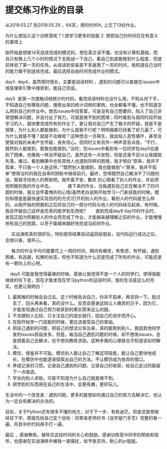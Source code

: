 ﻿
# 提交练习作业的目录

从2019.03.27 到2019.05.29 ，64天，用时约90h, 上交了13份作业。

为什么想加入这个训练营呢？1.想学习更多的技能 2. 想把自己的时间花在有意义的事情上


刚开始是想报14天连续完成的模式的，想在英文读不懂，也没有计算机基础，而且只有晚上几个小时的情况下去挑战一下自己，看自己到底能做到什么程度，但提前体验了第一天的任务。从阅读到安装差不多就用了一天的时间，我知道自己当时的能力做不到连续完成。最后选择自由时间完成作业的模式。

day1- day4，虽然用时很长，主要是阅读材料 ，遇到的问题可以直接在issues中或是搜索引擎中搜索到，能自己完成。

day5  是第一次接触词频统计的代码，看完阅读材料也没什么用，不知从何下手，不知道自己有哪些问题，搜索出来的统计词频的案例，也全都看不懂，也不知道怎么用到自己的作业中。想去issues中找答案，可是没有自己想要的，陷入了自己非常想解决问题，并且付出了努力，可就是做不到的困境；同时看到与我同时段开始学习的人，就快要完成所有的作业了。更让我对自己产生了极大的怀疑，我是不是很笨，为什么别人都能做到，为什么就我不行呢？明明我都已经看了好几遍了，可为什么就是不懂？就是不会做呢？这种想法一旦萌生，就会陷入恶性循环，甚至会使我对我的未来产生怀疑，丧失信心。但同时又有另外一种声音告诉我，“不行，既然别人能做到，那我也能做到。”当时，在issues中看到有一位同学在day5也遇到了困难，也像我一样会怀疑自己，虽然这有一点安慰，但是还是不足以让我摆脱失落，难过。看到糖果中也有其他人也遇到同样的困境，我才明白“原来，我并不孤单，不只我一个人是这样。”“既然别人能做到，我也能做到”+“原来，我并不孤单”使得当时的我在自卑的阴影中继续前行。最终，觉得既然自己解决不了问题的话，那就寻找他人的帮助吧。我怀着不安，歉疚 的心情看了别人的作业，并且把他照搬到我的作业中去。
     
     接下来的作业，当我遇到自己实在解决不了的问题的时候，我又会怀着愧疚的心情(虽然老白说刚开始学习一门新技能的时候，模仿和借鉴是最快速实现目的的方式)打开的别人的作业，看别人的代码是怎么样的，从刚开始的照搬到之后将自己的一部分代码与他人的代码结合起来。有时候，我会怀疑自己这样是否真的能学到东西呢?
 
     直到完成day9 day10的作业时，发现正因为照搬别人的作业而完成了作业，才能越来越理解之前的作业，才能慢慢地有自己的思路，以至于能越来越好地完成当前的作业。  

     实战演练真的很好玩，特别是将结果自动返回给朋友，当代码运行成功之后，会很兴奋，很开心。

     每次的作业平均可能要花上一周的时间，期间有痛苦，有焦虑，有怀疑，遇到困难，有逃避，松懈的状态，但也不知道为什么还是完成了所有的作业，可能还是有一颗向上的心吧。

    day5 可能是我觉得最难的时候，感谢让我觉得不是一个人的同学们，使得我能继续的往下走，现在才能发现在学习python的这段时间，我的生活是这么的充实。也更让我明白：
1. 最困难的时候总会过去，这个时候告诉自己，你并不孤单，再坚持一下。挺过去了，回头再来看，真的没什么，反而会感谢这段让人痛苦的日子，因为它，才能发现通过自己努力收获到的果实原来这么的甜。
2. 不去跟别人比较，只关注自己的成长就行，因自己的进步而开心。
3. 在刚开始学一门技能的时候，更应该接受自己的笨拙。
4. 把自己遇到的问题，把自己的想法分享出来，真的能帮到别人。我因其他同学发的issues获益良多。但是，每当自己遇到问题的时候，却不想发issues，总是想着自己去解决，也不想向教练求助。这种矛盾的心理我也不知道该如何解决。
5. 模仿，借鉴并不可耻。模仿别人能让自己了解这项技能，能让自己更快地成长，在模仿中也能逐渐探索出自己的方法。不让模仿成为放弃的借口。
6. 养成记录的习惯。记录自己遇到的问题，记录自己的收获，给自己走过的路留下一点痕迹。
7. 学会向别人求助。可是不知道为什么自己就是做不到。
8. 把学到的东西用在自己的生活中，会更有趣，更好玩儿。


生活中的一个改变是：遇到问题，更多的是想如何通过自己的努力去解决它，也认为一定会有解决的办法的。

目前，关于Python还有很多不懂的地方，对于下一步，有些迷茫。但是还是想继续往下学，那就先给自己定个目标：将笑来老师的书《自学是门手艺》完整的看一遍，将其中的代码再手打一遍。


最后 ，感谢教练，辅导员这段时间的关心和鼓励，感谢训练营中同学的帮助和陪伴，也感谢在实战演练中被我一直骚扰，给予我支持，耐心的yr姐姐。




